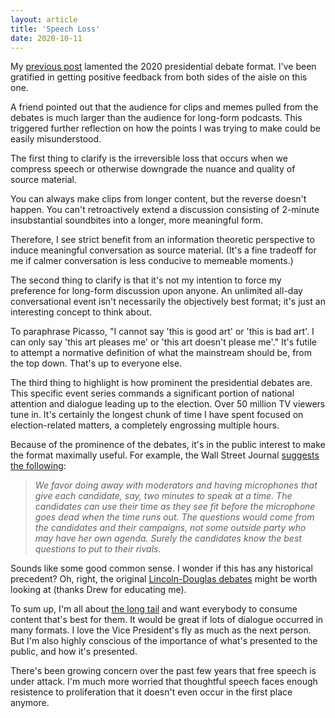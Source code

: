 ```yaml
---
layout: article
title: 'Speech Loss'
date: 2020-10-11
---
```


My [previous post](https://andytrattner.com/presidential-conversations.html) lamented the 2020 presidential debate format. I've been gratified in getting positive feedback from both sides of the aisle on this one.

A friend pointed out that the audience for clips and memes pulled from the debates is much larger than the audience for long-form podcasts. This triggered further reflection on how the points I was trying to make could be easily misunderstood.

The first thing to clarify is the irreversible loss that occurs when we compress speech or otherwise downgrade the nuance and quality of source material.

You can always make clips from longer content, but the reverse doesn't happen. You can't retroactively extend a discussion consisting of 2-minute insubstantial soundbites into a longer, more meaningful form.

Therefore, I see strict benefit from an information theoretic perspective to induce meaningful conversation as source material. (It's a fine tradeoff for me if calmer conversation is less conducive to memeable moments.)

The second thing to clarify is that it's not my intention to force my preference for long-form discussion upon anyone. An unlimited all-day conversational event isn't necessarily the objectively best format; it's just an interesting concept to think about.

To paraphrase Picasso, "I cannot say 'this is good art' or 'this is bad art'. I can only say 'this art pleases me' or 'this art doesn't please me'." It's futile to attempt a normative definition of what the mainstream should be, from the top down. That's up to everyone else.

The third thing to highlight is how prominent the presidential debates are. This specific event series commands a significant portion of national attention and dialogue leading up to the election. Over 50 million TV viewers tune in. It's certainly the longest chunk of time I have spent focused on election-related matters, a completely engrossing multiple hours.

Because of the prominence of the debates, it's in the public interest to make the format maximally useful. For example, the Wall Street Journal [suggests the following](https://www.wsj.com/articles/who-needs-debate-moderators-11602199017):

>_We favor doing away with moderators and having microphones that give each candidate, say, two minutes to speak at a time. The candidates can use their time as they see fit before the microphone goes dead when the time runs out. The questions would come from the candidates and their campaigns, not some outside party who may have her own agenda. Surely the candidates know the best questions to put to their rivals._

Sounds like some good common sense. I wonder if this has any historical precedent? Oh, right, the original [Lincoln-Douglas debates](https://www.nps.gov/liho/learn/historyculture/debates.htm) might be worth looking at (thanks Drew for educating me).

To sum up, I'm all about [the long tail](https://www.wired.com/2004/10/tail/) and want everybody to consume content that's best for them. It would be great if lots of dialogue occurred in many formats. I love the Vice President's fly as much as the next person. But I'm also highly conscious of the importance of what's presented to the public, and how it's presented.

There's been growing concern over the past few years that free speech is under attack. I'm much more worried that thoughtful speech faces enough resistence to proliferation that it doesn't even occur in the first place anymore.
